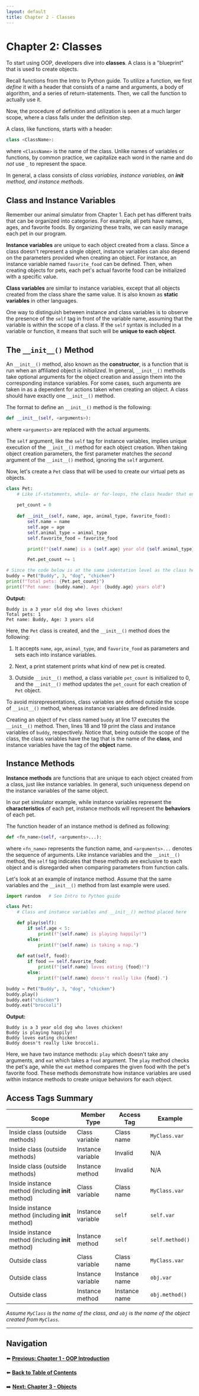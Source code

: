 ```yaml
---
layout: default
title: Chapter 2 - Classes
---
```


# Chapter 2: Classes

To start using OOP, developers dive into **classes**. A class is a "blueprint" that is used to create objects.

Recall functions from the Intro to Python guide. To utilize a function, we first *define* it with a header that consists of a name and arguments, a body of algorithm, and a series of return-statements. Then, we call the function to actually use it.

Now, the procedure of definition and utilization is seen at a much larger scope, where a class falls under the definition step.

A class, like functions, starts with a header:

```python
class <ClassName>:
```

where `<ClassName>` is the name of the class. Unlike names of variables or functions, by common practice, we capitalize each word in the name and do *not* use `_` to represent the space.

In general, a class consists of *class variables, instance variables, an __init__ method, and instance methods*.

## Class and Instance Variables

Remember our animal simulator from Chapter 1. Each pet has different traits that can be organized into categories. For example, all pets have names, ages, and favorite foods. By organizing these traits, we can easily manage each pet in our program.

**Instance variables** are unique to each object created from a class. Since a class doesn't represent a single object, instance variables can also depend on the parameters provided when creating an object. For instance, an instance variable named `favorite_food` can be defined. Then, when creating objects for pets, each pet's actual favorite food can be initialized with a specific value.

**Class variables** are similar to instance variables, except that all objects created from the class share the same value. It is also known as **static variables** in other languages.

One way to distinguish between instance and class variables is to observe the presence of the `self` tag in front of the variable name, assuming that the variable is within the scope of a class. If the `self` syntax is included in a variable or function, it means that such will be **unique to each object**.

## The `__init__()` Method

An `__init__()` method, also known as the **constructor**, is a function that is run when an affiliated object is *initialized*. In general, `__init__()` methods take optional arguments for the object creation and assign them into the corresponding instance variables. For some cases, such arguments are taken in as a dependent for actions taken when creating an object. A class should have exactly one `__init__()` method.

The format to define an `__init__()` method is the following:

```python
def __init__(self, <arguments>):
```

where `<arguments>` are replaced with the actual arguments.

The `self` argument, like the `self` tag for instance variables, implies unique execution of the `__init__()` method for each object creation. When taking object creation parameters, the first parameter matches the *second* argument of the `__init__()` method, ignoring the `self` argument.

Now, let's create a `Pet` class that will be used to create our virtual pets as objects.

```python
class Pet:
    # Like if-statements, while- or for-loops, the class header that ends with a ":" is followed with the body which are indented.
    
    pet_count = 0
    
    def __init__(self, name, age, animal_type, favorite_food):
        self.name = name
        self.age = age
        self.animal_type = animal_type
        self.favorite_food = favorite_food

        print(f"{self.name} is a {self.age} year old {self.animal_type} who loves {self.favorite_food}!")

        Pet.pet_count += 1

# Since the code below is at the same indentation level as the class header, it is now outside the scope of the class.
buddy = Pet("Buddy", 3, "dog", "chicken")
print(f"Total pets: {Pet.pet_count}")
print(f"Pet name: {buddy.name}, Age: {buddy.age} years old")
```

**Output:**
```
Buddy is a 3 year old dog who loves chicken!
Total pets: 1
Pet name: Buddy, Age: 3 years old
```

Here, the `Pet` class is created, and the `__init__()` method does the following:

1. It accepts `name`, `age`, `animal_type`, and `favorite_food` as parameters and sets each into instance variables.

2. Next, a print statement prints what kind of new pet is created.

3. Outside `__init__()` method, a class variable `pet_count` is initialized to 0, and the `__init__()` method updates the `pet_count` for each creation of `Pet` object.

To avoid misrepresentations, class variables are defined outside the scope of `__init__()` method, whereas instance variables are defined inside.

Creating an object of `Pet` class named `buddy` at line 17 executes the `__init__()` method. Then, lines 18 and 19 print the class and instance variables of `buddy`, respectively. Notice that, being outside the scope of the class, the class variables have the tag that is the name of the **class**, and instance variables have the tag of the **object** name.

## Instance Methods

**Instance methods** are functions that are unique to each object created from a class, just like instance variables. In general, such uniqueness depend on the instance variables of the same object.

In our pet simulator example, while instance variables represent the **characteristics** of each pet, instance methods will represent the **behaviors** of each pet.

The function header of an instance method is defined as following:

```python
def <fn_name>(self, <arguments>...):
```

where `<fn_name>` represents the function name, and `<arguments>...` denotes the sequence of arguments. Like instance variables and the `__init__()` method, the `self` tag indicates that these methods are exclusive to each object and is disregarded when comparing parameters from function calls.

Let's look at an example of instance method. Assume that the same variables and the `__init__()` method from last example were used.

```python
import random   # See Intro to Python guide

class Pet:
    # Class and instance variables and __init__() method placed here

    def play(self):
        if self.age < 5:
            print(f"{self.name} is playing happily!")
        else:
            print(f"{self.name} is taking a nap.")
    
    def eat(self, food):
        if food == self.favorite_food:
            print(f"{self.name} loves eating {food}!")
        else:
            print(f"{self.name} doesn't really like {food}.")

buddy = Pet("Buddy", 3, "dog", "chicken")
buddy.play()
buddy.eat("chicken")
buddy.eat("broccoli")
```

**Output:**
```
Buddy is a 3 year old dog who loves chicken!
Buddy is playing happily!
Buddy loves eating chicken!
Buddy doesn't really like broccoli.
```

Here, we have two instance methods: `play` which doesn't take any arguments, and `eat` which takes a `food` argument. The `play` method checks the pet's age, while the `eat` method compares the given food with the pet's favorite food. These methods demonstrate how instance variables are used within instance methods to create unique behaviors for each object.

## Access Tags Summary

| **Scope** | **Member Type** | **Access Tag** | **Example** |
|-----------|-----------------|----------------|-------------|
| Inside class (outside methods) | Class variable | Class name | `MyClass.var` |
| Inside class (outside methods) | Instance variable | Invalid | N/A |
| Inside class (outside methods) | Instance method | Invalid | N/A |
| Inside instance method (including __init__ method) | Class variable | Class name | `MyClass.var` |
| Inside instance method (including __init__ method) | Instance variable | `self` | `self.var` |
| Inside instance method (including __init__ method) | Instance method | `self` | `self.method()` |
| Outside class | Class variable | Class name | `MyClass.var` |
| Outside class | Instance variable | Instance name | `obj.var` |
| Outside class | Instance method | Instance name | `obj.method()` |

*Assume `MyClass` is the name of the class, and `obj` is the name of the object created from `MyClass`.*

---

## Navigation

⬅️ **[Previous: Chapter 1 - OOP Introduction](chapter-01.md)**

⬅️ **[Back to Table of Contents](table-of-contents.md)**

➡️ **[Next: Chapter 3 - Objects](chapter-03.md)**